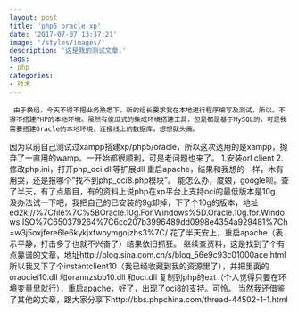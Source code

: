 ```yaml
---
layout: post
title: 'php5 oracle xp'
date: '2017-07-07 13:37:21'
image: '/styles/images/'
description: '这是我的测试文章.'
tags:
- php
categories:
- 技术
---
```


     由于换组，今天不得不把业务熟悉下。新的组长要求我在本地进行程序编写及测试，所以。不得不搭建PHP的本地环境。虽然有傻瓜式的集成环境搭建工具，但是都是基于MySQL的，可是我需要搭建Oracle的本地环境，连接线上的数据库，想想就头痛。
因为以前自己测试过xampp搭建xp/php5/oracle，所以这次选用的是xampp，抛弃了一直用的wamp。一开始都很顺利，可是老问题也来了。
1.安装orl client
2.修改php.ini，打开php_oci.dll等扩展dll
重启apache，结果和我想的一样，木有用哭，还是报哪个“找不到php_oci8.php模块”。
能怎么办，度娘，google呗。查了半天，有了点眉目，有的资料上说php在xp平台上支持oci的最低版本是10g，没办法试一下吧，我把自己的已安装的9g卸掉，下了个10g的版本，地址ed2k://%7Cfile%7C%5BOracle.10g.For.Windows%5D.Oracle.10g.for.Windows.ISO%7C650379264%7C6cc207b3996489dd0998e4354a929481%7Ch=w3j5oxjfere6le6kykjxfwoymgojzhs3%7C/ 花了半天安上，重启apache（表示平静，打击多了也就不兴奋了）结果依旧抓狂。
继续查资料，这是找到了个有点靠谱的文章，地址http://blog.sina.com.cn/s/blog_56e9c93c01000ace.html 所以我又下了个instantclient10（我已经收藏到我的资源里了），并把里面的oraociei10.dll 和orannzsbb10.dll 和oci.dll 复制到php的ext（个人觉得只要在环境变量里就行），重启apache，好了，出现了oci8的支持。可怜。
当然我还借鉴了其他的文章，跟大家分享下http://bbs.phpchina.com/thread-44502-1-1.html


